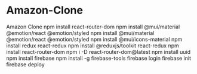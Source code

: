 # Amazon-Clone
Amazon Clone
npm install react-router-dom
npm install @mui/material @emotion/react @emotion/styled
npm install @mui/material @emotion/react @emotion/styled
npm install @mui/icons-material
npm install redux react-redux
npm install @reduxjs/toolkit react-redux
npm install react-router-dom
npm i -D react-router-dom@latest
npm install uuid
npm install firebase
npm install -g firebase-tools
firebase login
firebase init
firebase deploy
